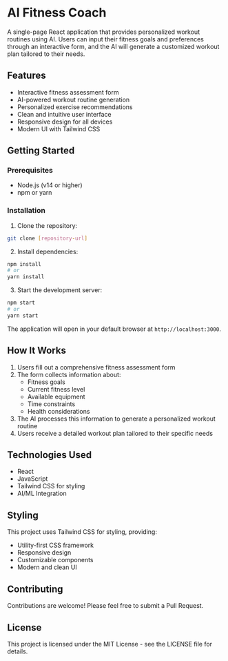# AI Fitness Coach

A single-page React application that provides personalized workout routines using AI. Users can input their fitness goals and preferences through an interactive form, and the AI will generate a customized workout plan tailored to their needs.

## Features

- Interactive fitness assessment form
- AI-powered workout routine generation
- Personalized exercise recommendations
- Clean and intuitive user interface
- Responsive design for all devices
- Modern UI with Tailwind CSS

## Getting Started

### Prerequisites

- Node.js (v14 or higher)
- npm or yarn

### Installation

1. Clone the repository:
```bash
git clone [repository-url]
```

2. Install dependencies:
```bash
npm install
# or
yarn install
```

3. Start the development server:
```bash
npm start
# or
yarn start
```

The application will open in your default browser at `http://localhost:3000`.

## How It Works

1. Users fill out a comprehensive fitness assessment form
2. The form collects information about:
   - Fitness goals
   - Current fitness level
   - Available equipment
   - Time constraints
   - Health considerations
3. The AI processes this information to generate a personalized workout routine
4. Users receive a detailed workout plan tailored to their specific needs

## Technologies Used

- React
- JavaScript
- Tailwind CSS for styling
- AI/ML Integration

## Styling

This project uses Tailwind CSS for styling, providing:
- Utility-first CSS framework
- Responsive design
- Customizable components
- Modern and clean UI

## Contributing

Contributions are welcome! Please feel free to submit a Pull Request.

## License

This project is licensed under the MIT License - see the LICENSE file for details.
